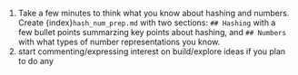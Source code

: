 1. Take a few minutes to think what you know about hashing and numbers. Create {index}`hash_num_prep.md` with two sections: `## Hashing` with a few bullet points summarzing key points about hashing, and `## Numbers` with what types of number representations you know. 
2. start commenting/expressing interest on build/explore ideas if you plan to do any